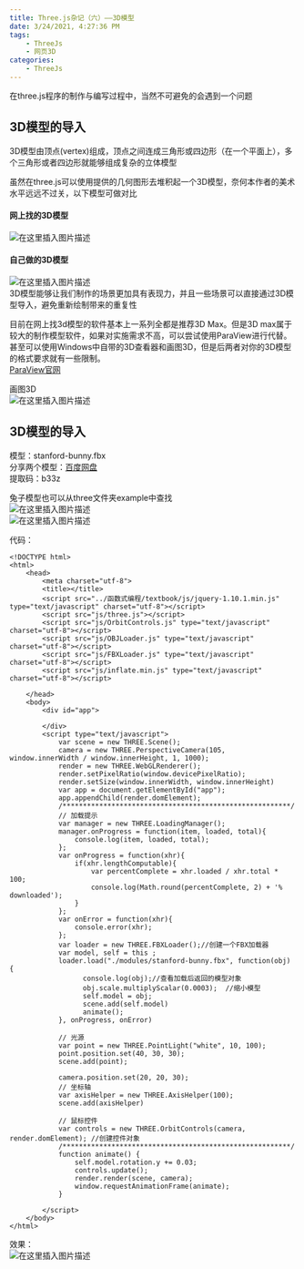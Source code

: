 ```yaml
---
title: Three.js杂记（六）——3D模型
date: 3/24/2021, 4:27:36 PM
tags: 
    - ThreeJs 
    - 网页3D
categories: 
	- ThreeJs
---
```




在three.js程序的制作与编写过程中，当然不可避免的会遇到一个问题

## 3D模型的导入

3D模型由顶点(vertex)组成，顶点之间连成三角形或四边形（在一个平面上），多个三角形或者四边形就能够组成复杂的立体模型

虽然在three.js可以使用提供的几何图形去堆积起一个3D模型，奈何本作者的美术水平远远不过关，以下模型可做对比

#### 网上找的3D模型

![在这里插入图片描述](https://p3-juejin.byteimg.com/tos-cn-i-k3u1fbpfcp/677673c06a8a44e38f002c929f3eae2a~tplv-k3u1fbpfcp-zoom-1.image)

#### 自己做的3D模型

![在这里插入图片描述](https://p3-juejin.byteimg.com/tos-cn-i-k3u1fbpfcp/4f34d304acaa409687c200435663ad91~tplv-k3u1fbpfcp-zoom-1.image)\
3D模型能够让我们制作的场景更加具有表现力，并且一些场景可以直接通过3D模型导入，避免重新绘制带来的重复性

目前在网上找3d模型的软件基本上一系列全都是推荐3D Max。但是3D max属于较大的制作模型软件，如果对实施需求不高，可以尝试使用ParaView进行代替。甚至可以使用Windows中自带的3D查看器和画图3D，但是后两者对你的3D模型的格式要求就有一些限制。\
[ParaView官网](https://www.paraview.org/download/)

画图3D\
![在这里插入图片描述](https://p3-juejin.byteimg.com/tos-cn-i-k3u1fbpfcp/c0294feaa2d642b6b8c8314077449fff~tplv-k3u1fbpfcp-zoom-1.image)

## 3D模型的导入

模型：stanford-bunny.fbx\
分享两个模型：[百度网盘](https://pan.baidu.com/s/1nXRwzL--j0L5RAJUM6\_J_Q)\
提取码：b33z

兔子模型也可以从three文件夹example中查找\
![在这里插入图片描述](https://p3-juejin.byteimg.com/tos-cn-i-k3u1fbpfcp/d815f356dd7a4df9a76f811f383c3419~tplv-k3u1fbpfcp-zoom-1.image)\
![在这里插入图片描述](https://p3-juejin.byteimg.com/tos-cn-i-k3u1fbpfcp/eb1c32216930462b9eb2d75f93d4c3f6~tplv-k3u1fbpfcp-zoom-1.image)

代码：

```
<!DOCTYPE html>
<html>
	<head>
		<meta charset="utf-8">
		<title></title>
		<script src="../函数式编程/textbook/js/jquery-1.10.1.min.js" type="text/javascript" charset="utf-8"></script>
		<script src="js/three.js"></script>
		<script src="js/OrbitControls.js" type="text/javascript" charset="utf-8"></script>
		<script src="js/OBJLoader.js" type="text/javascript" charset="utf-8"></script>
		<script src="js/FBXLoader.js" type="text/javascript" charset="utf-8"></script>
		<script src="js/inflate.min.js" type="text/javascript" charset="utf-8"></script>

	</head>
	<body>
		<div id="app">

		</div>
		<script type="text/javascript">
			var scene = new THREE.Scene();
			camera = new THREE.PerspectiveCamera(105, window.innerWidth / window.innerHeight, 1, 1000);
			render = new THREE.WebGLRenderer();
			render.setPixelRatio(window.devicePixelRatio);
			render.setSize(window.innerWidth, window.innerHeight)
			var app = document.getElementById("app");
			app.appendChild(render.domElement);
			/********************************************************/
			// 加载提示
			var manager = new THREE.LoadingManager();
			manager.onProgress = function(item, loaded, total){
			    console.log(item, loaded, total);
			};			
			var onProgress = function(xhr){
			    if(xhr.lengthComputable){
			        var percentComplete = xhr.loaded / xhr.total * 100;
			        console.log(Math.round(percentComplete, 2) + '% downloaded');
			    }
			};		
			var onError = function(xhr){
			    console.error(xhr);
			};
			var loader = new THREE.FBXLoader();//创建一个FBX加载器
			var model, self = this ;			
			loader.load("./modules/stanford-bunny.fbx", function(obj) {
				  console.log(obj);//查看加载后返回的模型对象
				  obj.scale.multiplyScalar(0.0003);  //缩小模型
				  self.model = obj;
				  scene.add(self.model)
				  animate();
			}, onProgress, onError)
				
			// 光源
			var point = new THREE.PointLight("white", 10, 100);
			point.position.set(40, 30, 30);
			scene.add(point);
			
			camera.position.set(20, 20, 30);
			// 坐标轴
			var axisHelper = new THREE.AxisHelper(100);
			scene.add(axisHelper)

			// 鼠标控件
			var controls = new THREE.OrbitControls(camera, render.domElement); //创建控件对象
			/********************************************************/
			function animate() {
				self.model.rotation.y += 0.03;
				controls.update();
				render.render(scene, camera);
				window.requestAnimationFrame(animate);
			}
			
		</script>
	</body>
</html>
```

效果：\
![在这里插入图片描述](https://p3-juejin.byteimg.com/tos-cn-i-k3u1fbpfcp/843e8c34d2d54360b750ec8d99b52ea0~tplv-k3u1fbpfcp-zoom-1.image)
